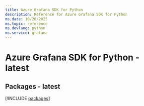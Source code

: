 ```yaml
---
title: Azure Grafana SDK for Python
description: Reference for Azure Grafana SDK for Python
ms.date: 10/20/2025
ms.topic: reference
ms.devlang: python
ms.service: grafana
---
```

# Azure Grafana SDK for Python - latest
## Packages - latest
[!INCLUDE [packages](grafana-index.md)]